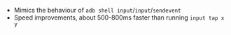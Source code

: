 * Mimics the behaviour of `adb shell input`/`input`/`sendevent`
* Speed improvements, about 500-800ms faster than running `input tap x y`
